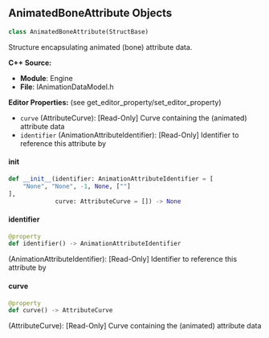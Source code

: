 ## AnimatedBoneAttribute Objects

```python
class AnimatedBoneAttribute(StructBase)
```

Structure encapsulating animated (bone) attribute data.

**C++ Source:**

- **Module**: Engine
- **File**: IAnimationDataModel.h

**Editor Properties:** (see get_editor_property/set_editor_property)

- ``curve`` (AttributeCurve):  [Read-Only] Curve containing the (animated) attribute data
- ``identifier`` (AnimationAttributeIdentifier):  [Read-Only] Identifier to reference this attribute by

<a id="unreal.AnimatedBoneAttribute.__init__"></a>

#### __init__

```python
def __init__(identifier: AnimationAttributeIdentifier = [
    "None", "None", -1, None, [""]
],
             curve: AttributeCurve = []) -> None
```

<a id="unreal.AnimatedBoneAttribute.identifier"></a>

#### identifier

```python
@property
def identifier() -> AnimationAttributeIdentifier
```

(AnimationAttributeIdentifier):  [Read-Only] Identifier to reference this attribute by

<a id="unreal.AnimatedBoneAttribute.curve"></a>

#### curve

```python
@property
def curve() -> AttributeCurve
```

(AttributeCurve):  [Read-Only] Curve containing the (animated) attribute data

<a id="unreal.IndexedCurve"></a>